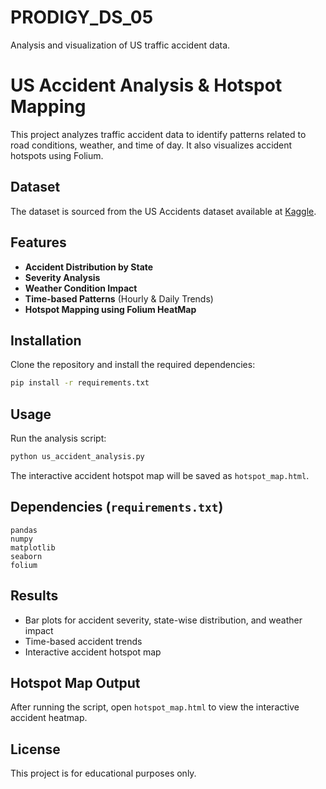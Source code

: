 # PRODIGY_DS_05
Analysis and visualization of US traffic accident data.
# US Accident Analysis & Hotspot Mapping

This project analyzes traffic accident data to identify patterns related to road conditions, weather, and time of day. It also visualizes accident hotspots using Folium.

## Dataset
The dataset is sourced from the US Accidents dataset available at [Kaggle](https://www.kaggle.com/code/harshalbhamare/us-accident-eda).

## Features
- **Accident Distribution by State**
- **Severity Analysis**
- **Weather Condition Impact**
- **Time-based Patterns** (Hourly & Daily Trends)
- **Hotspot Mapping using Folium HeatMap**

## Installation
Clone the repository and install the required dependencies:
```sh
pip install -r requirements.txt
```

## Usage
Run the analysis script:
```sh
python us_accident_analysis.py
```
The interactive accident hotspot map will be saved as `hotspot_map.html`.

## Dependencies (`requirements.txt`)
```
pandas
numpy
matplotlib
seaborn
folium
```

## Results
- Bar plots for accident severity, state-wise distribution, and weather impact
- Time-based accident trends
- Interactive accident hotspot map

## Hotspot Map Output
After running the script, open `hotspot_map.html` to view the interactive accident heatmap.

## License
This project is for educational purposes only.
